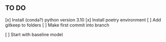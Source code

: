 ## TO DO

[x] Install (conda?) python version 3.10
[x] Install poetry environment
[ ] Add gitkeep to folders
[ ] Make first commit into branch

[ ] Start with baseline model
